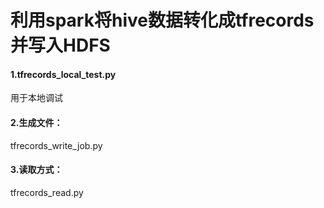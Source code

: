 # 利用spark将hive数据转化成tfrecords并写入HDFS
#### 1.tfrecords_local_test.py
  用于本地调试  
#### 2.生成文件：  
tfrecords_write_job.py  
#### 3.读取方式：   
tfrecords_read.py  


